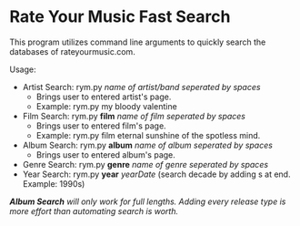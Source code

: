 # Rate Your Music Fast Search
This program utilizes command line arguments to quickly search the databases of rateyourmusic.com.

Usage:
* Artist Search: rym.py *name of artist/band seperated by spaces*
  * Brings user to entered artist's page.
  * Example: rym.py my bloody valentine
* Film Search: rym.py **film** *name of film seperated by spaces*
  * Brings user to entered film's page.
  * Example: rym.py film eternal sunshine of the spotless mind.
* Album Search: rym.py **album** *name of album seperated by spaces*
  * Brings user to entered album's page.
* Genre Search: rym.py **genre** *name of genre seperated by spaces*
* Year Search: rym.py **year** *yearDate* (search decade by adding s at end. Example: 1990s)

_**Album Search** will only work for full lengths. Adding every release type is more effort than automating search is worth._
